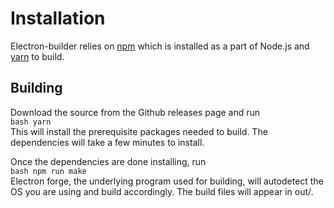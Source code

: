 # Installation
Electron-builder relies on [npm](https://nodejs.org/en/) which is installed as a part of Node.js and [yarn](https://classic.yarnpkg.com/en/) to build.

## Building
Download the source from the Github releases page and run  
    ```bash
    yarn
    ```  
This will install the prerequisite packages needed to build. The dependencies will take a few minutes to install.

Once the dependencies are done installing, run  
    ```bash
    npm run make
    ```  
Electron forge, the underlying program used for building, will autodetect the OS you are using and build accordingly. The build files will appear in out/.
